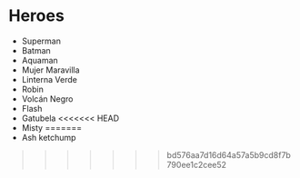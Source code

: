 # Heroes

* Superman
* Batman
* Aquaman
* Mujer Maravilla
* Linterna Verde
* Robin
* Volcán Negro
* Flash
* Gatubela
<<<<<<< HEAD
* Misty
=======
* Ash ketchump
>>>>>>> bd576aa7d16d64a57a5b9cd8f7b790ee1c2cee52
